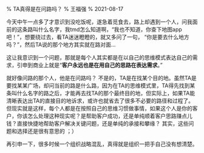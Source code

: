 % TA真得是在问路吗？
% 王福强
% 2021-08-17

今天中午一点多了才意识到没吃饭呢，遂急着觅食去，路上却遇到一个人，问我面前的这条路叫什么名字，我tmd怎么知道啊，“我也不知道，你查下地图app吧！”，想要绕过去，看TA迷迷瞪瞪的，就又多问了一句， “你是要去什么地方吗？”，然后TA说的那个地方其实就在路对面...

这让我意识到一个问题，那就是每个人其实都是在以自己的思维模式表达自己的需求，引申到商业上就是“**客户永远也是在用自己的思路在表达需求**。”

就好像问路的那个人，他是在问路吗？ 不是的，TA是在找某个目的地。虽然TA是要找某某广场，却问当前的路是什么路，因为在TA的思维模式里，TA得先找到某条叫什么名字的路之后，才能再去找TA的那个最终目的地，但实际上，如果TA能清晰表达出TA的直接目的地诉求，或许也就省去了很多不必要的路径和过程了。但现实就是这样，每个人都是在按照自己的思维习惯做事情，如果这个人是你的客户，你该怎么处理这种现实呢？是帮助客户成功，还是单纯顺着客户思路赚点儿钱？直接快捷地帮助客户解决关键问题，还是单纯的承接和攀缘？ 其实，这些问题和选择还是很有意思的 ；）

再引申一下，很多时候一个组织战略混乱，真得就是组织一把手自己没有想清楚。




